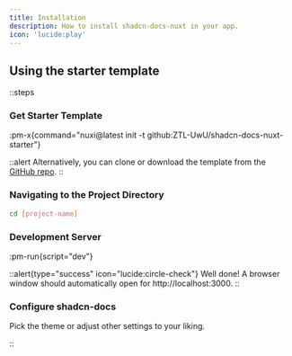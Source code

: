 ```yaml
---
title: Installation
description: How to install shadcn-docs-nuxt in your app.
icon: 'lucide:play'
---
```


## Using the starter template

::steps
### Get Starter Template

:pm-x{command="nuxi@latest init -t github:ZTL-UwU/shadcn-docs-nuxt-starter"}

::alert
Alternatively, you can clone or download the template from the [GitHub repo](https://github.com/official-awesome-vue-2/vue-starter).
::

### Navigating to the Project Directory

```bash
cd [project-name]
```

### Development Server

:pm-run{script="dev"}

::alert{type="success" icon="lucide:circle-check"}
Well done! A browser window should automatically open for http://localhost:3000.
::

### Configure shadcn-docs

Pick the theme or adjust other settings to your liking.

 

::
